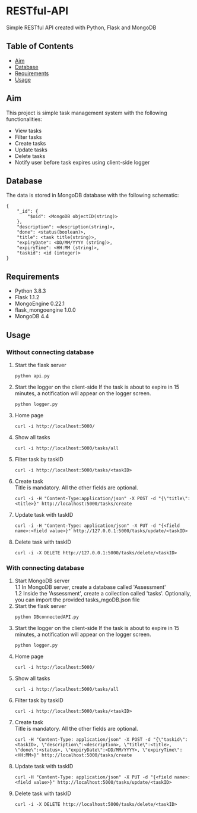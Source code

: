 # RESTful-API  
Simple RESTful API created with Python, Flask and MongoDB  
  
## Table of Contents  
* [Aim](#Aim)  
* [Database](#Database)
* [Requirements](#Requirements)
* [Usage](#Usage)

## Aim  
This project is simple task management system with the following functionalities:  
* View tasks  
* Filter tasks  
* Create tasks  
* Update tasks  
* Delete tasks
* Notify user before task expires using client-side logger  
  
## Database  
The data is stored in MongoDB database with the following schematic:  
```
{
    "_id": {
        "$oid": <MongoDB objectID(string)>
    },
    "description": <description(string)>,
    "done": <status(boolean)>,
    "title": <task title(string)>,
    "expiryDate": <DD/MM/YYYY (string)>,
    "expiryTime": <HH:MM (string)>,
    "taskid": <id (integer)>
}
```
  
## Requirements  
* Python 3.8.3  
* Flask 1.1.2
* MongoEngine 0.22.1  
* flask_mongoengine 1.0.0  
* MongoDB 4.4  
  
## Usage  
### Without connecting database 
1. Start the flask server  
    ```
    python api.py
    ```
2. Start the logger on the client-side 
If the task is about to expire in 15 minutes, a notification will appear on the logger screen.
    ```
    python logger.py
    ```
3. Home page  
    ```
    curl -i http://localhost:5000/
    ```
3. Show all tasks  
    ```
    curl -i http://localhost:5000/tasks/all
    ```
4. Filter task by taskID  
    ```
    curl -i http://localhost:5000/tasks/<taskID>
    ```
5. Create task  
Title is mandatory. All the other fields are optional.
    ```
    curl -i -H "Content-Type:application/json" -X POST -d "{\"title\":<title>}" http://localhost:5000/tasks/create
    ```
6. Update task with taskID
    ```
    curl -i -H "Content-Type: application/json" -X PUT -d "{<field name>:<field value>}" http://127.0.0.1:5000/tasks/update/<taskID>
    ```
7. Delete task with taskID
    ```
    curl -i -X DELETE http://127.0.0.1:5000/tasks/delete/<taskID>
    ```
  
### With connecting database  
1. Start MongoDB server  
  1.1 In MongoDB server, create a database called 'Assessment'  
  1.2 Inside the 'Assessment', create a collection called 'tasks'. Optionally, you can import the provided tasks_mgoDB.json file
1. Start the flask server  
    ```
    python DBconnectedAPI.py
    ```
2. Start the logger on the client-side 
If the task is about to expire in 15 minutes, a notification will appear on the logger screen.
    ```
    python logger.py
    ```
3. Home page  
    ```
    curl -i http://localhost:5000/
    ```
3. Show all tasks  
    ```
    curl -i http://localhost:5000/tasks/all
    ```
4. Filter task by taskID  
    ```
    curl -i http://localhost:5000/tasks/<taskID>
    ```
5. Create task  
Title is mandatory. All the other fields are optional.
    ```
    curl -H "Content-Type: application/json" -X POST -d "{\"taskid\":<taskID>, \"description\":<description>, \"title\":<title>, \"done\":<status>, \"expiryDate\":<DD/MM/YYYY>, \"expiryTime\":<HH:MM>}" http://localhost:5000/tasks/create
    ```
6. Update task with taskID
    ```
    curl -H "Content-Type: application/json" -X PUT -d "{<field name>:<field value>}" http://localhost:5000/tasks/update/<taskID>
    ```
7. Delete task with taskID
    ```
    curl -i -X DELETE http://localhost:5000/tasks/delete/<taskID>
    ```
